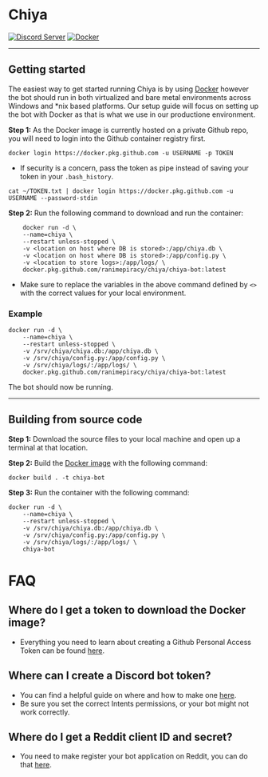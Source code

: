 # Chiya

[![Discord Server](https://img.shields.io/discord/622243127435984927?label=Discord&logo=discord)](https://discord.gg/piracy) 
[![Docker](https://github.com/ranimepiracy/Chiya/workflows/Docker/badge.svg?branch=master)](https://github.com/ranimepiracy/Chiya/actions)

---

## Getting started

The easiest way to get started running Chiya is by using [Docker](https://docs.docker.com/engine/reference/run/) however the bot should run in both virtualized and bare metal environments across Windows and \*nix based platforms. Our setup guide will focus on setting up the bot with Docker as that is what we use in our productione environment. 

**Step 1:**
As the Docker image is currently hosted on a private Github repo, you will need to login into the Github container registry first.

```Shell
docker login https://docker.pkg.github.com -u USERNAME -p TOKEN
```

* If security is a concern, pass the token as pipe instead of saving your token in your `.bash_history`.

```Shell
cat ~/TOKEN.txt | docker login https://docker.pkg.github.com -u USERNAME --password-stdin
```

**Step 2:**
Run the following command to download and run the container:

```Shell
    docker run -d \
    --name=chiya \
    --restart unless-stopped \
    -v <location on host where DB is stored>:/app/chiya.db \
    -v <location on host where DB is stored>:/app/config.py \
    -v <location to store logs>:/app/logs/ \
    docker.pkg.github.com/ranimepiracy/chiya/chiya-bot:latest
```

* Make sure to replace the variables in the above command defined by `<>` with the correct values for your local environment.

### Example

```Shell
docker run -d \
    --name=chiya \
    --restart unless-stopped \
    -v /srv/chiya/chiya.db:/app/chiya.db \
    -v /srv/chiya/config.py:/app/config.py \
    -v /srv/chiya/logs/:/app/logs/ \
    docker.pkg.github.com/ranimepiracy/chiya/chiya-bot:latest
```

The bot should now be running.

---

## Building from source code

**Step 1:**
Download the source files to your local machine and open up a terminal at that location.

**Step 2:**
Build the [Docker image](https://docs.docker.com/engine/reference/commandline/build/) with the following command:

```Shell
docker build . -t chiya-bot
```

**Step 3:**
Run the container with the following command:

```Shell
docker run -d \
    --name=chiya \
    --restart unless-stopped \
    -v /srv/chiya/chiya.db:/app/chiya.db \
    -v /srv/chiya/config.py:/app/config.py \
    -v /srv/chiya/logs/:/app/logs/ \
    chiya-bot
```

# FAQ

## Where do I get a token to download the Docker image?

* Everything you need to learn about creating a Github Personal Access Token can be found [here](https://docs.github.com/en/github/authenticating-to-github/creating-a-personal-access-token).


## Where can I create a Discord bot token?

* You can find a helpful guide on where and how to make one [here](https://www.writebots.com/discord-bot-token/).
* Be sure you set the correct Intents permissions, or your bot might not work correctly.

## Where do I get a Reddit client ID and secret?

* You need to make register your bot application on Reddit, you can do that [here](https://www.reddit.com/prefs/apps/).
